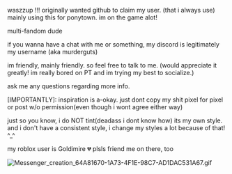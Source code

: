 waszzup !!! originally wanted github to claim my user. (that i always use) mainly using this for ponytown.  im on the game alot!

multi-fandom dude

if you wanna have a chat with me or something, my discord is legitimately my username (aka murderguts)

im friendly, mainly friendly.
so feel free to talk to me. (would appreciate it greatly! im really bored on PT and im trying my best to socialize.)

ask me any questions regarding more info.

[IMPORTANTLY]: inspiration is a-okay. just dont copy my shit pixel for pixel or post w/o permission(even though i wont agree either way)

just so you know, i do NOT tint(deadass i dont know how) its my own style. and i don't have a consistent style, i change my styles a lot because of that! ^_^

my roblox user is Goldimire 💔 plsls friend 
me on there, too

![Messenger_creation_64A81670-1A73-4F1E-98C7-AD1DAC531A67.gif](https://github.com/user-attachments/assets/eb9ef112-8cc6-47d4-9f24-8efe8c81022d)
